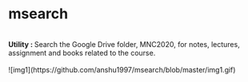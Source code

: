 # msearch
<br>
<b>Utility : </b> Search the Google Drive folder, MNC2020, for notes, lectures, assignment and books related to the course.<br><br>
![img1](https://github.com/anshu1997/msearch/blob/master/img1.gif)
